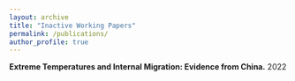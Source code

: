 ```yaml
---
layout: archive
title: "Inactive Working Papers"
permalink: /publications/
author_profile: true
---
```


__Extreme Temperatures and Internal Migration: Evidence from China.__ 2022
